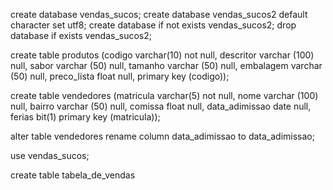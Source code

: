 create database vendas_sucos;
create database vendas_sucos2 default character set utf8;
create database if not exists vendas_sucos2;
drop database if exists vendas_sucos2;


create table produtos
(codigo varchar(10) not null,
descritor varchar (100) null,
sabor varchar (50) null,
tamanho varchar (50) null,
embalagem varchar (50) null,
preco_lista float null,
primary key (codigo));

create table vendedores
(matricula varchar(5) not null,
nome varchar (100) null,
bairro varchar (50) null,
comissa float null,
data_adimissao date null,
ferias bit(1)
primary key (matricula));

alter table vendedores rename column data_adimissao to data_adimissao;


use vendas_sucos;

create table tabela_de_vendas
